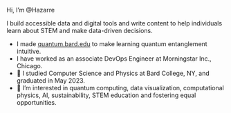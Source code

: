 Hi, I’m @Hazarre

I build accessible data and digital tools and write content to help individuals learn about STEM and make data-driven decisions.

- I made [quantum.bard.edu](quantum.bard.edu/hc) to make learning quantum entanglement intuitive.
- I have worked as an associate DevOps Engineer at Morningstar Inc., Chicago. 
- 🌱 I studied Computer Science and Physics at Bard College, NY, and graduated in May 2023. 
- 👀 I’m interested in quantum computing, data visualization, computational physics, AI, sustainability, STEM education and fostering equal opportunities.

<!---
Hazarre/Hazarre is a ✨ special ✨ repository because its `README.md` (this file) appears on your GitHub profile.
You can click the Preview link to take a look at your changes.
--->
